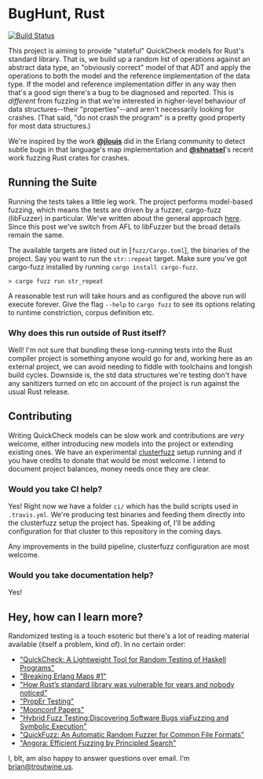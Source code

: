 # BugHunt, Rust

[![Build Status](https://travis-ci.com/blt/bughunt-rust.svg?branch=master)](https://travis-ci.com/blt/bughunt-rust)

This project is aiming to provide "stateful" QuickCheck models for Rust's
standard library. That is, we build up a random list of operations against an
abstract data type, an "obviously correct" model of that ADT and apply the
operations to both the model and the reference implementation of the data
type. If the model and reference implementation differ in any way then that's a
good sign there's a bug to be diagnosed and reported. This is _different_ from
fuzzing in that we're interested in higher-level behaviour of data
structures--their "properties"--and aren't necessarily looking for
crashes. (That said, "do not crash the program" is a pretty good property for
most data structures.)

We're inspired by the work [**@jlouis**](https://github.com/jlouis) did in the
Erlang community to detect subtle bugs in that language's map implementation and
[**@shnatsel**](https://github.com/Shnatsel)'s recent work fuzzing Rust crates
for crashes.

## Running the Suite

Running the tests takes a little leg work. The project performs model-based
fuzzing, which means the tests are driven by a fuzzer, cargo-fuzz (libFuzzer) in
particular. We've written about the general approach
[here](https://blog.troutwine.us/2018/10/08/hunting-for-bugs-in-rust/). Since
this post we've switch from AFL to libFuzzer but the broad details remain the
same.

The available targets are listed out in [`fuzz/Cargo.toml`], the binaries of the
project. Say you want to run the `str::repeat` target. Make sure you've got
cargo-fuzz installed by running `cargo install cargo-fuzz`.

```
> cargo fuzz run str_repeat
```

A reasonable test run will take hours and as configured the above run will
execute forever. Give the flag `--help` to `cargo fuzz` to see its options
relating to runtime constriction, corpus definition etc.

### Why does this run outside of Rust itself?

Well! I'm not sure that bundling these long-running tests into the Rust compiler
project is something anyone would go for and, working here as an external
project, we can avoid needing to fiddle with toolchains and longish build
cycles. Downside is, the std data structures we're testing don't have any
sanitizers turned on etc on account of the project is run against the usual Rust
release.

## Contributing

Writing QuickCheck models can be slow work and contributions are _very_ welcome,
either introducing new models into the project or extending existing ones. We
have an experimental [clusterfuzz](https://github.com/google/clusterfuzz) setup
running and if you have credits to donate that would be most welcome. I intend
to document project balances, money needs once they are clear.

### Would you take CI help?

Yes! Right now we have a folder `ci/` which has the build scripts used in
`.travis.yml`. We're producing test binaries and feeding them directly into the
clusterfuzz setup the project has. Speaking of, I'll be adding configuration for
that cluster to this repository in the coming days.

Any improvements in the build pipeline, clusterfuzz configuration are most
welcome.

### Would you take documentation help?

Yes!

## Hey, how can I learn more?

Randomized testing is a touch esoteric but there's a lot of reading material
available (itself a problem, kind of). In no certain order:

* ["QuickCheck: A Lightweight Tool for Random Testing of Haskell Programs"](https://www.cs.tufts.edu/~nr/cs257/archive/john-hughes/quick.pdf)
* ["Breaking Erlang Maps #1"](https://medium.com/@jlouis666/breaking-erlang-maps-1-31952b8729e6)
* ["How Rust’s standard library was vulnerable for years and nobody noticed"](https://medium.com/@shnatsel/how-rusts-standard-library-was-vulnerable-for-years-and-nobody-noticed-aebf0503c3d6)
* ["PropEr Testing"](https://propertesting.com/)
* ["Moonconf Papers"](https://blog.troutwine.us/2016/05/26/moonconf-papers/)
* ["Hybrid Fuzz Testing:Discovering Software Bugs viaFuzzing and Symbolic Execution"](http://reports-archive.adm.cs.cmu.edu/anon/2012/CMU-CS-12-116.pdf)
* ["QuickFuzz: An Automatic Random Fuzzer for Common File Formats"](https://people.seas.harvard.edu/~pbuiras/publications/QFHaskell2016.pdf)
* ["Angora: Efficient Fuzzing by Principled Search"](http://web.cs.ucdavis.edu/~hchen/paper/chen2018angora.pdf)

I, blt, am also happy to answer questions over email. I'm brian@troutwine.us.
